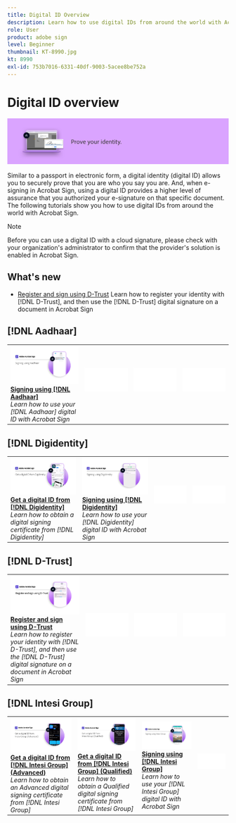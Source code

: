 ```yaml
---
title: Digital ID Overview
description: Learn how to use digital IDs from around the world with Acrobat Sign
role: User
product: adobe sign
level: Beginner
thumbnail: KT-8990.jpg
kt: 8990
exl-id: 753b7016-6331-40df-9003-5acee8be752a
---
```

# Digital ID overview

![Sign Digital ID Image](../assets/Hero-DigitalID.png)

Similar to a passport in electronic form, a digital identity (digital ID) allows you to securely prove that you are who you say you are. And, when e-signing in Acrobat Sign, using a digital ID provides a higher level of assurance that you authorized your e-signature on that specific document. The following tutorials show you how to use digital IDs from around the world with Acrobat Sign.

>[!NOTE]
>
>Before you can use a digital ID with a cloud signature, please check with your organization's administrator to confirm that the provider's solution is enabled in Acrobat Sign.

## What's new

* [Register and sign using D-Trust](d-trust.md)
  Learn how to register your identity with [!DNL D-Trust], and then use the [!DNL D-Trust] digital signature on a document in Acrobat Sign

## [!DNL Aadhaar]

<table style="table-layout:fixed">
<tr>
 <td>
    <a href="aadhaar-sign.md">
      <img alt="Signing using [!DNL Aadhaar]" src="assets/Aadhaarsign_1280.png" />
    </a>
    <div>
    <a href="aadhaar-sign.md"><strong>Signing using [!DNL Aadhaar]</strong></a>
    </div>
    <em>Learn how to use your [!DNL Aadhaar] digital ID with Acrobat Sign</em>
    <br>
  </td>
  <td>
    <img alt="Spacer" src="../assets/Whitespacer.png" />
    <div>
    <br>
  </td>
  <td>
    <img alt="Spacer" src="../assets/Whitespacer.png" />
    <div>
    <br>
  </td>
  <td>
    <img alt="Spacer" src="../assets/Whitespacer.png" />
    <div>
    <br>
  </td>
</tr>
</table>

## [!DNL Digidentity]

<table style="table-layout:fixed">
<tr>
 <td>
    <a href="digidentity-reg.md">
      <img alt="Get a digital ID from [!DNL Digidentity]" src="assets/Digidentityreg_1280.png" />
    </a>
    <div>
    <a href="digidentity-reg.md"><strong>Get a digital ID from [!DNL Digidentity]</strong></a>
    </div>
    <em>Learn how to obtain a digital signing certificate from [!DNL Digidentity]</em>
    <br>
  </td>
  <td>
    <a href="digidentity-sign.md">
      <img alt="Signing using [!DNL Digidentity]" src="assets/Digidentitysign_1280.png" />
    </a>
    <div>
    <a href="digidentity-sign.md"><strong>Signing using [!DNL Digidentity]</strong></a>
    </div>
    <em>Learn how to use your [!DNL Digidentity] digital ID with Acrobat Sign</em>
    <br>
  </td>
  <td>
    <img alt="Spacer" src="../assets/Whitespacer.png" />
    <div>
    <br>
  </td>
  <td>
    <img alt="Spacer" src="../assets/Whitespacer.png" />
    <div>
    <br>
  </td>
</tr>
</table>

## [!DNL D-Trust]

<table style="table-layout:fixed">
<tr>
  <td>
    <a href="d-trust.md">
      <img alt="Register and sign using D-Trust" src="assets/Dtrust.png" />
    </a>
    <div>
    <a href="d-trust.md"><strong>Register and sign using D-Trust</strong></a>
    </div>
    <em>Learn how to register your identity with [!DNL D-Trust], and then use the [!DNL D-Trust] digital signature on a document in Acrobat Sign</em>
    <br>
  </td>
  <td>
    <img alt="Spacer" src="../assets/Whitespacer.png" />
    <div>
    <br>
  </td>
  <td>
    <img alt="Spacer" src="../assets/Whitespacer.png" />
    <div>
    <br>
  </td>
  <td>
    <img alt="Spacer" src="../assets/Whitespacer.png" />
    <div>
    <br>
  </td>
  </tr>
  </table>

## [!DNL Intesi Group]

<table style="table-layout:fixed">
<tr>
  <td>
    <a href="intesi-advanced.md">
      <img alt="Get a digital ID from Intesi Group (Advanced)" src="assets/IntesiAdvanced_1280.png" />
    </a>
    <div>
    <a href="intesi-advanced.md"><strong>Get a digital ID from [!DNL Intesi Group] (Advanced)</strong></a>
    </div>
    <em>Learn how to obtain an Advanced digital signing certificate from [!DNL Intesi Group]</em>
    <br>
  </td>
  <td>
    <a href="intesi-qualified.md">
      <img alt="Get a digital ID from [!DNL Intesi Group] (Qualified)" src="assets/IntesiQualified_1280.png" />
    </a>
    <div>
    <a href="intesi-qualified.md"><strong>Get a digital ID from [!DNL Intesi Group] (Qualified)</strong></a>
    </div>
    <em>Learn how to obtain a Qualified digital signing certificate from [!DNL Intesi Group]</em>
    <br>
  </td>
  <td>
    <a href="intesi-sign.md">
      <img alt="Signing using Intesi Group" src="assets/IntesiSign_1280.png" />
    </a>
    <div>
    <a href="intesi-sign.md"><strong>Signing using [!DNL Intesi Group]</strong></a>
    </div>
    <em>Learn how to use your [!DNL Intesi Group] digital ID with Acrobat Sign</em>
    <br>
  </td>
  <td>
    <img alt="Spacer" src="../assets/Whitespacer.png" />
    <div>
    <br>
  </td>
</tr>
</table>
